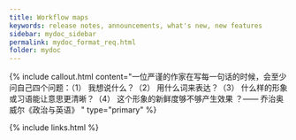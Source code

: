 ```yaml
---
title: Workflow maps
keywords: release notes, announcements, what's new, new features
sidebar: mydoc_sidebar
permalink: mydoc_format_req.html
folder: mydoc
---
```


{% include callout.html content="一位严谨的作家在写每一句话的时候，会至少问自己四个问题：（1） 我想说什么？（2） 用什么词来表达？（3） 什么样的形象或习语能让意思更清晰？（4） 这个形象的新鲜度够不够产生效果 ？—— 乔治奥威尔《政治与英语》 " type="primary" %} 

{% include links.html %}
